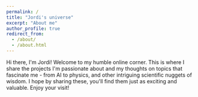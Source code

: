 ```yaml
---
permalink: /
title: "Jordi's universe"
excerpt: "About me"
author_profile: true
redirect_from: 
  - /about/
  - /about.html
---
```

Hi there, I'm Jordi! Welcome to my humble online corner. This is where I share the projects I'm passionate about and my thoughts on topics that fascinate me - from AI to physics, and other intriguing scientific nuggets of wisdom. I hope by sharing these, you'll find them just as exciting and valuable. Enjoy your visit!
